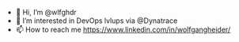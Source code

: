 - 👋 Hi, I’m @wlfghdr
- 👀 I’m interested in DevOps lvlups via @Dynatrace
- 📫 How to reach me https://www.linkedin.com/in/wolfgangheider/

<!---
wlfghdr/wlfghdr is a ✨ special ✨ repository because its `README.md` (this file) appears on your GitHub profile.
You can click the Preview link to take a look at your changes.
--->
